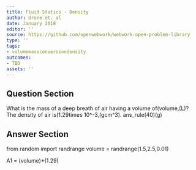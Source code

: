 ```yaml
---
title: Fluid Statics - Density
author: Urone et. al
date: January 2018
editor: ''
source: https://github.com/openwebwork/webwork-open-problem-library
type: ''
tags:
- volumemassconversiondensity
outcomes:
- TBD
assets: ''
---
```


## Question Section 

What is the mass of a deep breath of air having a volume of(volume,(L)? The density of air is(1.29times 10^-3,(gcm^3).
ans_rule(40)(g)



## Answer Section

from random import randrange
volume = randrange(1.5,2.5,0.01)

A1 = (volume)*(1.29)
